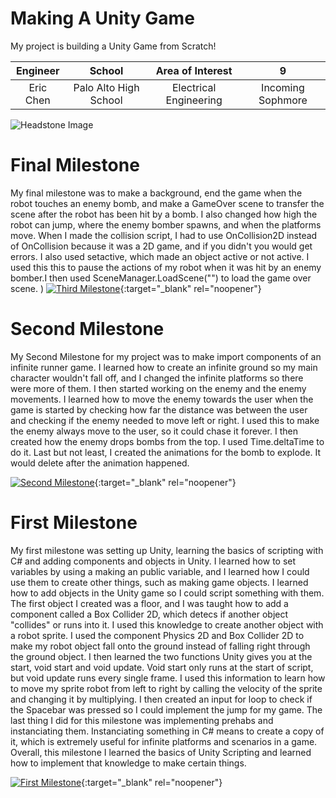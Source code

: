﻿# Making A Unity Game
My project is building a Unity Game from Scratch!

| **Engineer** | **School** | **Area of Interest** | **9** |
|:--:|:--:|:--:|:--:|
| Eric Chen | Palo Alto High School | Electrical Engineering | Incoming Sophmore

![Headstone Image](https://bluestampengineering.com/wp-content/uploads/2016/05/improve.jpg)
  
# Final Milestone
My final milestone was to make a background, end the game when the robot touches an enemy bomb, and make a GameOver scene to transfer the scene after the robot has been hit by a bomb. I also changed how high the robot can jump, where the enemy bomber spawns, and when the platforms move. When I made the collision script, I had to use OnCollision2D instead of OnCollision because it was a 2D game, and if you didn't you would get errors. I also used setactive, which made an object active or not active. I used this this to pause the actions of my robot when it was hit by an enemy bomber.I then used SceneManager.LoadScene("") to load the game over scene.
)
[![Third Milestone](https://res.cloudinary.com/marcomontalbano/image/upload/v1625245196/video_to_markdown/images/youtube--HgCicNDgtKA-c05b58ac6eb4c4700831b2b3070cd403.jpg)](https://youtu.be/HgCicNDgtKA "Third Milestone"){:target="_blank" rel="noopener"}

# Second Milestone
My Second Milestone for my project was to make import components of an infinite runner game. I learned how to create an infinite ground so my main character wouldn't fall off, and I changed the infinite platforms so there were more of them. I then started working on the enemy and the enemy movements. I learned how to move the enemy towards the user when the game is started by checking how far the distance was between the user and checking if the enemy needed to move left or right. I used this to make the enemy always move to the user, so it could chase it forever. I then created how the enemy drops bombs from the top. I used Time.deltaTime to do it. Last but not least, I created the animations for the bomb to explode. It would delete after the animation happened.

[![Second Milestone](https://res.cloudinary.com/marcomontalbano/image/upload/v1625245021/video_to_markdown/images/youtube--PpinHj2AXRA-c05b58ac6eb4c4700831b2b3070cd403.jpg)](https://youtu.be/PpinHj2AXRA "Second Milestone"){:target="_blank" rel="noopener"}
# First Milestone
  
My first milestone was setting up Unity, learning the basics of scripting with C# and adding components and objects in Unity. I learned how to set variables by using a making an public variable, and I learned how I could use them to create other things, such as making game objects. I learned how to add objects in the Unity game so I could script something with them. The first object I created was a floor, and I was taught how to add a component called a Box Collider 2D, which detecs if another object "collides" or runs into it. I used this knowledge to create another object with a robot sprite. I used the component Physics 2D and Box Collider 2D to make my robot object fall onto the ground instead of falling right through the ground object. I then learned the two functions Unity gives you at the start, void start and void update. Void start only runs at the start of script, but void update runs every single frame. I used this information to learn how to move my sprite robot from left to right by calling the velocity of the sprite and changing it by multiplying. I then created an input for loop to check if the Spacebar was pressed so I could implement the jump for my game. The last thing I did for this milestone was implementing prehabs and instanciating them. Instanciating something in C# means to create a copy of it, which is extremely useful for infinite platforms and scenarios in a game. Overall, this milestone I learned the basics of Unity Scripting and learned how to implement that knowledge to make certain things.


[![First Milestone](https://res.cloudinary.com/marcomontalbano/image/upload/v1625244288/video_to_markdown/images/youtube--24N3mv7mrO8-c05b58ac6eb4c4700831b2b3070cd403.jpg)](https://youtu.be/24N3mv7mrO8 "First Milestone"){:target="_blank" rel="noopener"}
